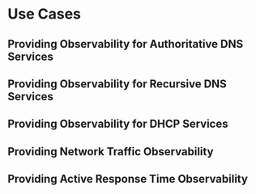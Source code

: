 # Use Cases

## Providing Observability for Authoritative DNS Services

## Providing Observability for Recursive DNS Services

## Providing Observability for DHCP Services

## Providing Network Traffic Observability

## Providing Active Response Time Observability